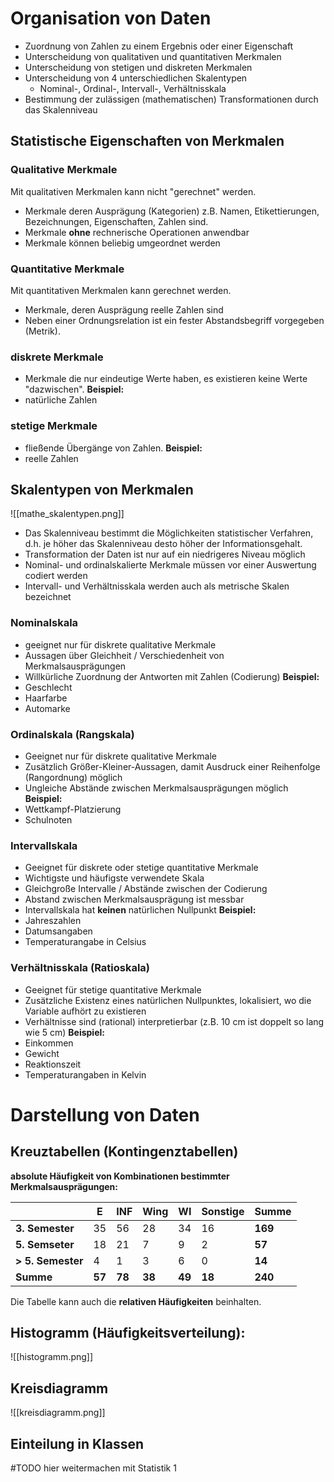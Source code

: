 # Organisation von Daten
- Zuordnung von Zahlen zu einem Ergebnis oder einer Eigenschaft
- Unterscheidung von qualitativen und quantitativen Merkmalen
- Unterscheidung von stetigen und diskreten Merkmalen
- Unterscheidung von 4 unterschiedlichen Skalentypen
	- Nominal-, Ordinal-, Intervall-, Verhältnisskala
- Bestimmung der zulässigen (mathematischen) Transformationen durch das Skalenniveau 

## Statistische Eigenschaften von Merkmalen
### Qualitative Merkmale
Mit qualitativen Merkmalen kann nicht "gerechnet" werden.
- Merkmale deren Ausprägung (Kategorien) z.B. Namen, Etikettierungen, Bezeichnungen, Eigenschaften, Zahlen sind.
- Merkmale **ohne** rechnerische Operationen anwendbar
- Merkmale können beliebig umgeordnet werden
### Quantitative Merkmale
Mit quantitativen Merkmalen kann gerechnet werden.
- Merkmale, deren Ausprägung reelle Zahlen sind
- Neben einer Ordnungsrelation ist ein fester Abstandsbegriff vorgegeben (Metrik).
### diskrete Merkmale
- Merkmale die nur eindeutige Werte haben, es existieren keine Werte "dazwischen".
**Beispiel:**
- natürliche Zahlen
### stetige Merkmale
- fließende Übergänge von Zahlen.
**Beispiel:**
- reelle Zahlen
## Skalentypen von Merkmalen
![[mathe_skalentypen.png]]
- Das Skalenniveau bestimmt die Möglichkeiten statistischer Verfahren, d.h. je höher das Skalenniveau desto höher der Informationsgehalt.
- Transformation der Daten ist nur auf ein niedrigeres Niveau möglich
- Nominal- und ordinalskalierte Merkmale müssen vor einer Auswertung codiert werden
- Intervall- und Verhältnisskala werden auch als metrische Skalen bezeichnet
### Nominalskala
- geeignet nur für diskrete qualitative Merkmale
- Aussagen über Gleichheit / Verschiedenheit von Merkmalsausprägungen
- Willkürliche Zuordnung der Antworten mit Zahlen (Codierung)
**Beispiel:**
- Geschlecht
- Haarfarbe
- Automarke
### Ordinalskala (Rangskala)
- Geeignet nur für diskrete qualitative Merkmale
- Zusätzlich Größer-Kleiner-Aussagen, damit Ausdruck einer Reihenfolge (Rangordnung) möglich
- Ungleiche Abstände zwischen Merkmalsausprägungen möglich
**Beispiel:**
- Wettkampf-Platzierung
- Schulnoten
### Intervallskala
- Geeignet für diskrete oder stetige quantitative Merkmale
- Wichtigste und häufigste verwendete Skala
- Gleichgroße Intervalle / Abstände zwischen der Codierung
- Abstand zwischen Merkmalsausprägung ist messbar
- Intervallskala hat **keinen** natürlichen Nullpunkt
**Beispiel:**
- Jahreszahlen
- Datumsangaben
- Temperaturangabe in Celsius
### Verhältnisskala (Ratioskala) 
- Geeignet für stetige quantitative Merkmale
- Zusätzliche Existenz eines natürlichen Nullpunktes, lokalisiert, wo die Variable aufhört zu existieren
- Verhältnisse sind (rational) interpretierbar (z.B. 10 cm ist doppelt so lang wie 5 cm)
**Beispiel:**
- Einkommen
- Gewicht
- Reaktionszeit
- Temperaturangaben in Kelvin
# Darstellung von Daten
## Kreuztabellen (Kontingenztabellen)

**absolute Häufigkeit von Kombinationen bestimmter Merkmalsausprägungen:**

|                   | E      | INF    | Wing   | WI     | Sonstige | Summe   |
| ----------------- | ------ | ------ | ------ | ------ | -------- | ------- |
| **3. Semester**   | 35     | 56     | 28     | 34     | 16       | **169** |
| **5. Semseter**   | 18     | 21     | 7      | 9      | 2        | **57**  |
| **> 5. Semester** | 4      | 1      | 3      | 6      | 0        | **14**  |
| **Summe**         | **57** | **78** | **38** | **49** | **18**   | **240** |
Die Tabelle kann auch die **relativen Häufigkeiten** beinhalten.

## Histogramm (Häufigkeitsverteilung):
![[histogramm.png]]
## Kreisdiagramm
![[kreisdiagramm.png]]
## Einteilung in Klassen
#TODO hier weitermachen mit Statistik 1
